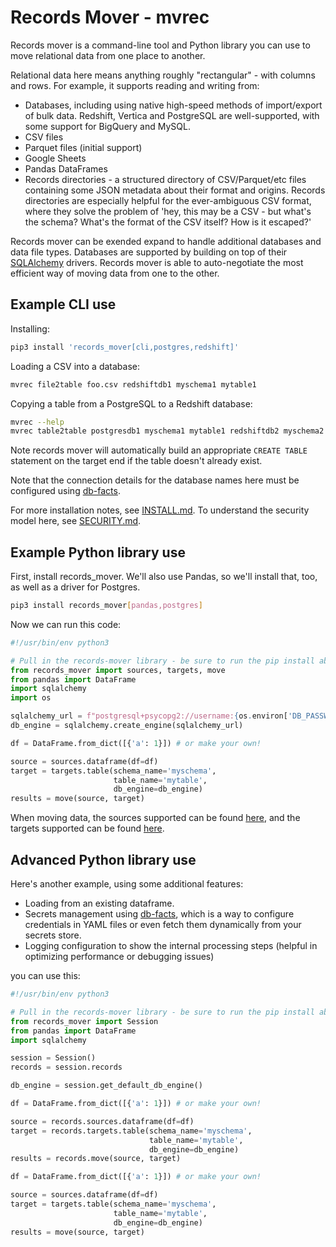 # Records Mover - mvrec

Records mover is a command-line tool and Python library you can
use to move relational data from one place to another.

Relational data here means anything roughly "rectangular" - with
columns and rows.  For example, it supports reading and writing from:

* Databases, including using native high-speed methods of
  import/export of bulk data.  Redshift, Vertica and PostgreSQL are
  well-supported, with some support for BigQuery and MySQL.
* CSV files
* Parquet files (initial support)
* Google Sheets
* Pandas DataFrames
* Records directories - a structured directory of CSV/Parquet/etc
  files containing some JSON metadata about their format and origins.
  Records directories are especially helpful for the ever-ambiguous
  CSV format, where they solve the problem of 'hey, this may be a
  CSV - but what's the schema?  What's the format of the CSV itself?
  How is it escaped?'

Records mover can be exended expand to handle additional databases
and data file types.  Databases are supported by building on top of
their [SQLAlchemy](https://www.sqlalchemy.org/) drivers.  Records
mover is able to auto-negotiate the most efficient way of moving data
from one to the other.

## Example CLI use

Installing:

```sh
pip3 install 'records_mover[cli,postgres,redshift]'
```

Loading a CSV into a database:

```sh
mvrec file2table foo.csv redshiftdb1 myschema1 mytable1
```

Copying a table from a PostgreSQL to a Redshift database:

```sh
mvrec --help
mvrec table2table postgresdb1 myschema1 mytable1 redshiftdb2 myschema2 mytable2
```

Note records mover will automatically build an appropriate `CREATE
TABLE` statement on the target end if the table doesn't already exist.

Note that the connection details for the database names here must be
configured using
[db-facts](https://github.com/bluelabsio/db-facts/blob/master/CONFIGURATION.md).

For more installation notes, see [INSTALL.md](./INSTALL.md).  To
understand the security model here, see [SECURITY.md](./SECURITY.md).

## Example Python library use

First, install records_mover.  We'll also use Pandas, so we'll install
that, too, as well as a driver for Postgres.

```sh
pip3 install records_mover[pandas,postgres]
```

Now we can run this code:

```python
#!/usr/bin/env python3

# Pull in the records-mover library - be sure to run the pip install above first!
from records_mover import sources, targets, move
from pandas import DataFrame
import sqlalchemy
import os

sqlalchemy_url = f"postgresql+psycopg2://username:{os.environ['DB_PASSWORD']}@hostname/database_name"
db_engine = sqlalchemy.create_engine(sqlalchemy_url)

df = DataFrame.from_dict([{'a': 1}]) # or make your own!

source = sources.dataframe(df=df)
target = targets.table(schema_name='myschema',
                       table_name='mytable',
                       db_engine=db_engine)
results = move(source, target)
```

When moving data, the sources supported can be found
[here](./records_mover/records/sources/factory.py), and the
targets supported can be found [here](./records_mover/records/targets/factory.py).

## Advanced Python library use

Here's another example, using some additional features:

* Loading from an existing dataframe.
* Secrets management using
  [db-facts](https://github.com/bluelabsio/db-facts), which is a way
  to configure credentials in YAML files or even fetch them
  dynamically from your secrets store.
* Logging configuration to show the internal processing steps (helpful
  in optimizing performance or debugging issues)

you can use this:

```python
#!/usr/bin/env python3

# Pull in the records-mover library - be sure to run the pip install above first!
from records_mover import Session
from pandas import DataFrame
import sqlalchemy

session = Session()
records = session.records

db_engine = session.get_default_db_engine()

df = DataFrame.from_dict([{'a': 1}]) # or make your own!

source = records.sources.dataframe(df=df)
target = records.targets.table(schema_name='myschema',
                               table_name='mytable',
                               db_engine=db_engine)
results = records.move(source, target)

df = DataFrame.from_dict([{'a': 1}]) # or make your own!

source = sources.dataframe(df=df)
target = targets.table(schema_name='myschema',
                       table_name='mytable',
                       db_engine=db_engine)
results = move(source, target)
```
